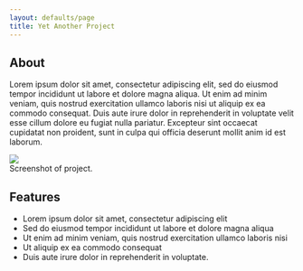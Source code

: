 ```yaml
---
layout: defaults/page
title: Yet Another Project
---
```


## About

Lorem ipsum dolor sit amet, consectetur adipiscing elit, sed do eiusmod tempor incididunt ut labore et dolore magna aliqua. Ut enim ad minim veniam, quis nostrud exercitation ullamco laboris nisi ut aliquip ex ea commodo consequat. Duis aute irure dolor in reprehenderit in voluptate velit esse cillum dolore eu fugiat nulla pariatur. Excepteur sint occaecat cupidatat non proident, sunt in culpa qui officia deserunt mollit anim id est laborum.

<div class="card mb-3">
    <img class="card-img-top" src = "http://via.placeholder.com/900x250/20c997/ffffff?text=screenshot"/>
    <div class="card-body bg-light">
        <div class="card-text">Screenshot of project.</div>
    </div>
</div>

## Features

- Lorem ipsum dolor sit amet, consectetur adipiscing elit
- Sed do eiusmod tempor incididunt ut labore et dolore magna aliqua
- Ut enim ad minim veniam, quis nostrud exercitation ullamco laboris nisi
- Ut aliquip ex ea commodo consequat
- Duis aute irure dolor in reprehenderit in voluptate.

